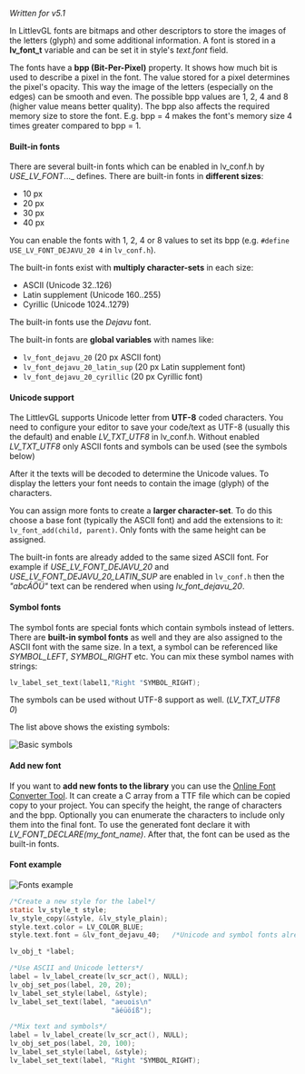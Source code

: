_Written for v5.1_

In LittlevGL fonts are bitmaps and other descriptors to store the images of the letters (glyph) and some additional information. A font is stored in a **lv_font_t** variable and can be set it in style's _text.font_ field. 

The fonts have a **bpp (Bit-Per-Pixel)** property. It shows how much bit is used to describe a pixel in the font. The value stored for a pixel determines the pixel's opacity. This way the image of the letters (especially on the edges) can be smooth and even. The possible bpp values are 1, 2, 4 and 8 (higher value means better quality). The bpp also affects the required memory size to store the font. E.g. bpp = 4 makes the font's memory size 4 times greater compared to bpp = 1.  

#### Built-in fonts

There are several built-in fonts which can be enabled in lv_conf.h by _USE_LV_FONT_..._ defines. There are built-in fonts in **different sizes**:

- 10 px
- 20 px
- 30 px
- 40 px

You can enable the fonts with 1, 2, 4 or 8 values to set its bpp (e.g. `#define USE_LV_FONT_DEJAVU_20 4` in `lv_conf.h`). 

The built-in fonts exist with **multiply character-sets** in each size:

- ASCII (Unicode 32..126)
- Latin supplement (Unicode 160..255)
- Cyrillic (Unicode 1024..1279)

The built-in fonts use the _Dejavu_ font.

The built-in fonts are **global variables** with names like: 

- `lv_font_dejavu_20` (20 px ASCII font)
- `lv_font_dejavu_20_latin_sup` (20 px Latin supplement font)
- `lv_font_dejavu_20_cyrillic` (20 px Cyrillic font)

#### Unicode support

The LittlevGL supports Unicode letter from **UTF-8** coded characters. You need to configure your editor to save your code/text as UTF-8 (usually this the default) and enable _LV_TXT_UTF8_ in lv_conf.h. Without enabled _LV_TXT_UTF8_ only ASCII fonts and symbols can be used (see the symbols below)

After it the texts will be decoded to determine the Unicode values. To display the letters your font needs to contain the image (glyph) of the characters. 

You can assign more fonts to create a **larger character-set**. To do this choose a base font (typically the ASCII font) and add the extensions to it: `lv_font_add(child, parent)`. Only fonts with the same height can be assigned.

The built-in fonts are already added to the same sized ASCII font. For example if _USE_LV_FONT_DEJAVU_20_ and _USE_LV_FONT_DEJAVU_20_LATIN_SUP_ are enabled in `lv_conf.h` then the _"abcÁÖÜ"_ text can be rendered when using _lv_font_dejavu_20_.

#### Symbol fonts

The symbol fonts are special fonts which contain symbols instead of letters. There are **built-in symbol fonts** as well and they are also assigned to the ASCII font with the same size. In a text, a symbol can be referenced like _SYMBOL_LEFT_, _SYMBOL_RIGHT_ etc. You can mix these symbol names with strings: 

```c
lv_label_set_text(label1,"Right "SYMBOL_RIGHT);
```

The symbols can be used without UTF-8 support as well. (_LV_TXT_UTF8 0_)

The list above shows the existing symbols:

![Basic symbols](https://littlevgl.com/docs/symbols.png)

#### Add new font

If you want to **add new fonts to the library** you can use the [Online Font Converter Tool](https://littlevgl.com/ttf-font-to-c-array). It can create a C array from a TTF file which can be copied copy to your project. You can specify the height, the range of characters and the bpp. Optionally you can enumerate the characters to include only them into the final font. To use the generated font declare it with _LV_FONT_DECLARE(my_font_name)_. After that, the font can be used as the built-in fonts.

#### Font example

![Fonts example](https://littlevgl.com/docs/example-fonts.png)

```c
/*Create a new style for the label*/
static lv_style_t style;
lv_style_copy(&style, &lv_style_plain);
style.text.color = LV_COLOR_BLUE;
style.text.font = &lv_font_dejavu_40;   /*Unicode and symbol fonts already assigned by the library*/

lv_obj_t *label;

/*Use ASCII and Unicode letters*/
label = lv_label_create(lv_scr_act(), NULL);
lv_obj_set_pos(label, 20, 20);
lv_label_set_style(label, &style);
lv_label_set_text(label, "aeuois\n"
                         "äéüöíß");

/*Mix text and symbols*/
label = lv_label_create(lv_scr_act(), NULL);
lv_obj_set_pos(label, 20, 100);
lv_label_set_style(label, &style);
lv_label_set_text(label, "Right "SYMBOL_RIGHT);
```
